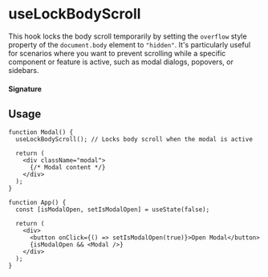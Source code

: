 # useLockBodyScroll

This hook locks the body scroll temporarily by setting the `overflow` style property of the `document.body` element to `"hidden"`. It's particularly useful for scenarios where you want to prevent scrolling while a specific component or feature is active, such as modal dialogs, popovers, or sidebars.

#### Signature


## Usage

```tsx
function Modal() {
  useLockBodyScroll(); // Locks body scroll when the modal is active

  return (
    <div className="modal">
      {/* Modal content */}
    </div>
  );
}

function App() {
  const [isModalOpen, setIsModalOpen] = useState(false);

  return (
    <div>
      <button onClick={() => setIsModalOpen(true)}>Open Modal</button>
      {isModalOpen && <Modal />}
    </div>
  );
}
```
